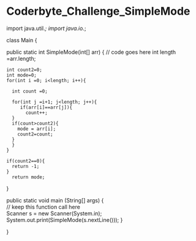 # Coderbyte_Challenge_SimpleMode
import java.util.*; 
import java.io.*;

class Main {

  public static int SimpleMode(int[] arr) {
    // code goes here
    int length =arr.length;
  
    int count2=0;
    int mode=0;
    for(int i =0; i<length; i++){

      int count =0;

      for(int j =i+1; j<length; j++){
         if(arr[i]==arr[j]){
           count++;
      }
      if(count>count2){
        mode = arr[i];
        count2=count;
      }
      }   
    }

    if(count2==0){
      return -1;
    }
      return mode;
  }

  public static void main (String[] args) {  
    // keep this function call here     
    Scanner s = new Scanner(System.in);
    System.out.print(SimpleMode(s.nextLine())); 
  }

}
